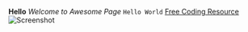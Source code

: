 
**Hello**
*Welcome to Awesome Page*
```Hello World```
[Free Coding Resource](https://www.codecademy.com/)
![Screenshot](/phase-0-gps-1/screenshot.png)

